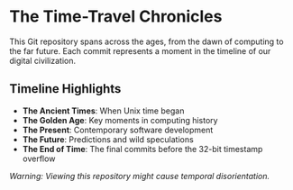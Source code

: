 # The Time-Travel Chronicles

This Git repository spans across the ages, from the dawn of computing to the far future.
Each commit represents a moment in the timeline of our digital civilization.

## Timeline Highlights

- **The Ancient Times**: When Unix time began
- **The Golden Age**: Key moments in computing history
- **The Present**: Contemporary software development
- **The Future**: Predictions and wild speculations
- **The End of Time**: The final commits before the 32-bit timestamp overflow

*Warning: Viewing this repository might cause temporal disorientation.*
